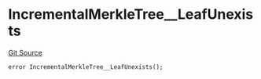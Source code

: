 # IncrementalMerkleTree__LeafUnexists
[Git Source](https://github.com/ContractLabs/foundry-bountykinds-contract/blob/67e6855d3beabdf242cc0b51d9e53b087a5235b9/src/oz-custom/libraries/structs/IncrementalMerkleTree.sol)


```solidity
error IncrementalMerkleTree__LeafUnexists();
```

